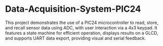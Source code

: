 # Data-Acquisition-System-PIC24
This project demonstrates the use of a PIC24 microcontroller to read, store, and recall sensor data using ADC, with user interaction via a 4x3 keypad. It features a state machine for efficient operation, displays results on a GLCD, and supports UART data export, providing visual and serial feedback.
